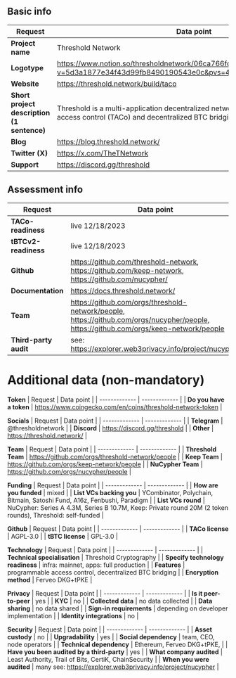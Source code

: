 ## Basic info

| Request  | Data point | 
| ------------- | ------------- |
| **Project name**  | Threshold Network |
| **Logotype**  | https://www.notion.so/thresholdnetwork/06ca766fc2cd402ab99bfe952a41c5af?v=5d3a1877e34f43d99fb8490190543e0c&pvs=4 |
| **Website**  | https://threshold.network/build/taco |
| **Short project description (1 sentence)** | Threshold is a multi-application decentralized network offering programmable access control (TACo) and decentralized BTC bridging (tBTC) |
| **Blog** | https://blog.threshold.network/ |
| **Twitter (X)** | https://x.com/TheTNetwork |
| **Support** | https://discord.gg/threshold |

## Assessment info

| Request  | Data point | 
| ------------- | ------------- |
| **TACo-readiness** | live 12/18/2023 |
| **tBTCv2-readiness** | live 12/18/2023 |
| **Github**  | https://github.com/threshold-network, https://github.com/keep-network, https://github.com/nucypher/ |
| **Documentation**  | https://docs.threshold.network/ |
| **Team**  | https://github.com/orgs/threshold-network/people, https://github.com/orgs/nucypher/people, https://github.com/orgs/keep-network/people |
| **Third-party audit**  | see: https://explorer.web3privacy.info/project/nucypher |


# Additional data (non-mandatory)

**Token**
| Request  | Data point | 
| ------------- | ------------- |
| **Do you have a token** | https://www.coingecko.com/en/coins/threshold-network-token |

**Socials**
| Request  | Data point | 
| ------------- | ------------- |
| **Telegram** | @thresholdnetwork |
| **Discord** | https://discord.gg/threshold |
| **Other** | https://threshold.network/ |

**Team**
| Request  | Data point | 
| ------------- | ------------- |
| **Threshold Team** | https://github.com/orgs/threshold-network/people | 
| **Keep Team** | https://github.com/orgs/keep-network/people |
| **NuCypher Team** | https://github.com/orgs/nucypher/people |

**Funding**
| Request  | Data point | 
| ------------- | ------------- |
| **How are you funded**  | mixed | 
| **List VCs backing you**  | YCombinator, Polychain, Bitmain, Satoshi Fund, A16z, Fenbushi, Paradigm |
| **List VCs round**  | NuCypher: Series A 4.3M, Series B 10.7M, Keep: Private round 20M (2 token rounds), Threshold: self-funded | 

**Github**
| Request  | Data point | 
| ------------- | ------------- |
| **TACo license**  | AGPL-3.0 |
| **tBTC license**  | GPL-3.0 |

**Technology**
| Request  | Data point | 
| ------------- | ------------- |
| **Technical specialisation**  | Threshold Cryptography | 
| **Specify technology readiness**  | infra: mainnet, apps: full production | 
| **Features**  | programmable access control, decentralized BTC bridging  | 
| **Encryption method**  | Ferveo DKG+tPKE  | 

**Privacy**
| Request  | Data point | 
| ------------- | ------------- |
| **Is it peer-to-peer**  | yes | 
| **KYC**  | no |
| **Collected data**  | no data collected |
| **Data sharing** | no data shared |
| **Sign-in requirements** | depending on developer implementation |
| **Identity integrations** | no |

**Security**
| Request  | Data point | 
| ------------- | ------------- |
| **Asset custody** | no | 
| **Upgradability**  | yes |
| **Social dependency**  | team, CEO, node operators |
| **Technical dependency** | Ethereum, Ferveo DKG+tPKE,  |
| **Have you been audited by a third-party** | yes |
| **What company audited** | Least Authority, Trail of Bits, CertiK, ChainSecurity |
| **When you were audited** | many see: https://explorer.web3privacy.info/project/nucypher |

